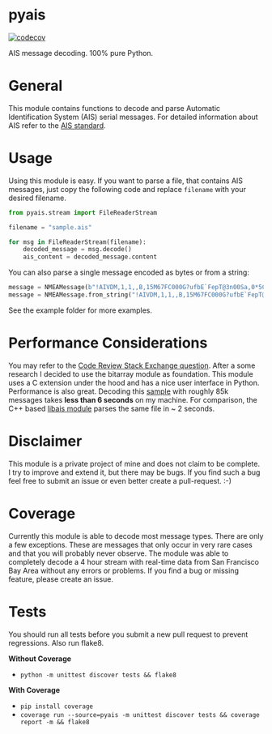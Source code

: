 # pyais
[![codecov](https://codecov.io/gh/M0r13n/pyais/branch/master/graph/badge.svg)](https://codecov.io/gh/M0r13n/pyais)
  
AIS message decoding. 100% pure Python.

# General
This module contains functions to decode and parse Automatic Identification System (AIS) serial messages.
For detailed information about AIS refer to the [AIS standard](https://en.wikipedia.org/wiki/Automatic_identification_system#Message_format).

# Usage
Using this module is easy. If you want to parse a file, that contains AIS messages, just copy the following code and replace `filename` with your desired filename.

```python
from pyais.stream import FileReaderStream

filename = "sample.ais"

for msg in FileReaderStream(filename):
    decoded_message = msg.decode()
    ais_content = decoded_message.content
```

You can also parse a single message encoded as bytes or from a string:
```python
message = NMEAMessage(b"!AIVDM,1,1,,B,15M67FC000G?ufbE`FepT@3n00Sa,0*5C")
message = NMEAMessage.from_string("!AIVDM,1,1,,B,15M67FC000G?ufbE`FepT@3n00Sa,0*5C")
```

See the example folder for more examples.

# Performance Considerations
You may refer to the [Code Review Stack Exchange question](https://codereview.stackexchange.com/questions/230258/decoding-of-binary-data-ais-from-socket).
After a some research I decided to use the bitarray module as foundation.
This module uses a C extension under the hood and has a nice user interface in Python.
Performance is also great.
Decoding this [sample](https://www.aishub.net/ais-dispatcher) with roughly 85k messages takes **less than 6 seconds** on my machine.
For comparison, the C++ based [libais module](https://github.com/schwehr/libais) parses the same file in \~ 2 seconds. 

# Disclaimer
This module is a private project of mine and does not claim to be complete. I try to improve and extend it, but there may be bugs. If you find such a bug feel free to submit an issue or even better create a pull-request. :-)

# Coverage
Currently this module is able to decode most message types. There are only a few exceptions. These are messages that only occur in very rare cases and that you will probably never observe. The module was able to completely decode a 4 hour stream with real-time data from San Francisco Bay Area without any errors or problems. If you find a bug or missing feature, please create an issue.

# Tests
You should run all tests before you submit a new pull request to prevent regressions. Also run flake8.

**Without Coverage**
- `python -m unittest discover tests && flake8`

**With Coverage**
- `pip install coverage`
- `coverage run --source=pyais -m unittest discover tests && coverage report -m && flake8`



